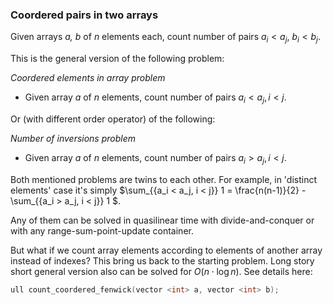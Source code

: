 ### Coordered pairs in two arrays
Given arrays _a, b_ of _n_ elements each, count number of pairs $a_i < a_j$,  $b_i < b_j$.

This is the general version of the following problem:

*Coordered elements in array problem*
- Given array _a_ of _n_ elements, count number of pairs $a_i < a_j, i < j$. 

Or (with different order operator) of the following:

*Number of inversions problem*
- Given array _a_ of _n_ elements, count number of pairs $a_i > a_j, i < j$. 

Both mentioned problems are twins to each other.
For example, in 'distinct elements' case it's simply $\sum_{\{a_i < a_j, i < j\}} 1 = \frac{n(n-1)}{2} - \sum_{\{a_i > a_j, i < j\}} 1 $. 

Any of them can be solved in quasilinear time with divide-and-conquer or with any range-sum-point-update container.

But what if we count array elements according to elements of another array instead of indexes? This bring us back to the starting problem.
Long story short general version also can be solved for $O(n \cdot \log n)$. 
See details here:
```cpp
ull count_coordered_fenwick(vector <int> a, vector <int> b);
```